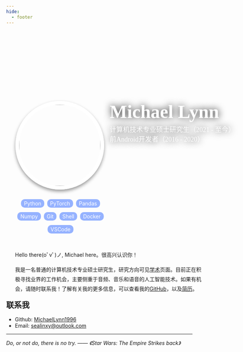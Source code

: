 ```yaml
---
hide:
  - footer
---
```

<style>
        /* * {
            padding: 0;
            margin: 0;
            box-sizing: border-box;
        }

        body {
            width: 100%;
            height: 100vh;
            display: flex;
            justify-content: center;
            align-items: center;
            background-image: linear-gradient(to top, #9795f0 0%, #fbc8d4 100%);
        } */

        .shell {
            width: 780px;
            height: 580px;
            /* background: #ffffff; */
            position: relative;
        }

        .head {
            height: 350px;
            position: relative;
            overflow: hidden;
            z-index: 1;
        }

        .head::before {
            content: '';
            width: 100%;
            height: 100%;
            position: absolute;
            background: url("../assets/images/v2-49125ac9375ff2dc4510ebcfca1a03c2_r1.jpg");
            background-size: cover;
            z-index: -1;
            transform: skewY(-4deg);
            transform-origin: 0 0;
        }

        .cover {
            position: absolute;
            top: 190px;
            left: 25px;
            width: 220px;
            z-index: 2;
            border-radius: 500px;
            border: 10px #fff solid;
            box-shadow: 0 5px 10px #00000065;
        }

        .data {
            padding: 190px 0 0 280px;
            text-shadow: 0 0 20px #000;
        }

        .data .title1 {
            color: white;
            font-size: 50px;
            font: 900 50px '';
            margin-bottom: 5px;
            position: relative;
        }

        .data .title1 span {
            position: absolute;
            top: 17px;
            margin-left: 12px;
            background: #ffe44c;
            border-radius: 5px;
            color: #000000;
            font-size: 14px;
            padding: 0px 4px;
        }

        .data .title2 {
            color: #fff;
            font: 500 18px '';
        }

        .foot {
            line-height: 26px;
            /* color: #444; */
        }

        .tags {
            padding-left: 24px;
            padding-top: 100px;
            width: 250px;
            float: left;
            text-align: center;
        }

        .tag {
            background: rgb(149, 178, 255);
            color: #fff;
            border-radius: 10px;
            padding: 3px 8px;
            font-size: 14px;
            margin-right: 4px;
            line-height: 35px;
            cursor: pointer;
        }

        .tag:hover {
            background: #eee4ad;
            color: #444;
        }

        .introduce {
            padding: 25px 0 0 24px;
            width: 510px;
            float: left;
        }

    </style>
<!-- Hello there(oﾟvﾟ)ノ, Michael here. -->

<!-- 很高兴认识你。 -->

<!-- *** -->

<!-- ## 关于我 -->

<!-- <div>
<div style="float: left;"><img src="../assets/images/portrait.jpg" alt="" width="200" height="200" margin-top="16"></div>
<div style="overflow: hidden; margin-left:16px"><ul>
<li><b>计算机技术专业硕士研究生（2021 - 至今）</b>，研究方向可见<a href="../../academic/" title="学术">学术</a>页面。</li>
<li><b>前Android开发者（2016 - 2020）。</b></li>
<li>目前正在积极寻找业界的工作机会，主要侧重于音频、音乐和语音的人工智能技术。如果有机会，请随时联系我！了解有关我的更多信息，可以查看我的<a href="https://github.com/MichaelLynn1996" title="GitHub">GitHub</a>，以及<a href="../assets/resume_zh.pdf" title="简历">简历</a>。</li>
</ul></div>
</div>
<div></div> -->
<div class="shell">
        <img src="./assets/images/portrait.jpg" alt="" class="cover">
        <div class="head">
            <div class="data">
                <div class="title1">Michael Lynn</div>
                <div class="title2">计算机技术专业硕士研究生（2021 - 至今）</div>
                <div class="title2">前Android开发者（2016 - 2020）</div>
            </div>
        </div>
        <div class="foot">
            <div class="tags">
                <span class="tag">Python</span>
                <span class="tag">PyTorch</span>
                <span class="tag">Pandas</span>
                <span class="tag">Numpy</span>
                <span class="tag">Git</span>
                <span class="tag">Shell</span>
                <span class="tag">Docker</span>
                <span class="tag">VSCode</span>
            </div>
            <div class="introduce">
                <p>Hello there(oﾟvﾟ)ノ, Michael here。很高兴认识你！</p>
                <p>
                    我是一名普通的计算机技术专业硕士研究生，研究方向可见<a href="../../academic/" title="学术">学术</a>页面。目前正在积极寻找业界的工作机会，主要侧重于音频、音乐和语音的人工智能技术。如果有机会，请随时联系我！了解有关我的更多信息，可以查看我的<a href="https://github.com/MichaelLynn1996" title="GitHub">GitHub</a>，以及<a href="../assets/resume_zh.pdf" title="简历">简历</a>。
                </p>
            </div>
        </div>
    </div>

***

## 联系我

- Github: [MichaelLynn1996](https://github.com/MichaelLynn1996)
- Email: [sealinxy@outlook.com](mailto:sealinxy@outlook.com)

***

*Do, or not do, there is no try.
—— 《Star Wars: The Empire Strikes back》*